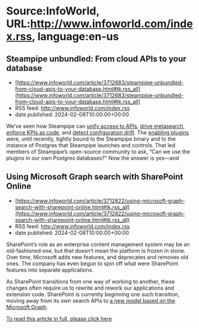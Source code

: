 # Source:InfoWorld, URL:http://www.infoworld.com/index.rss, language:en-us

## Steampipe unbundled: From cloud APIs to your database
 - [https://www.infoworld.com/article/3712683/steampipe-unbundled-from-cloud-apis-to-your-database.html#tk.rss_all](https://www.infoworld.com/article/3712683/steampipe-unbundled-from-cloud-apis-to-your-database.html#tk.rss_all)
 - RSS feed: http://www.infoworld.com/index.rss
 - date published: 2024-02-08T10:00:00+00:00

<article>
	<section class="page">
<p>We’ve seen how Steampipe can <a href="https://www.infoworld.com/article/3648648/how-sql-can-unify-access-to-apis.html">unify access to APIs</a>, <a href="https://www.infoworld.com/article/3663031/tired-of-searching-slack-github-and-google-drive-separately-do-it-all-at-once-in-sql.html">drive metasearch</a>, <a href="https://www.infoworld.com/article/3683208/how-steampipe-enables-kpis-as-code.html">enforce KPIs as code</a>, and <a href="https://www.infoworld.com/article/3659794/do-your-aws-deployments-match-your-terraform-definitions-use-sql-to-find-out.html">detect configuration drift</a>. The <a href="https://hub.steampipe.io/plugins" rel="nofollow">enabling plugins</a> were, until recently, tightly bound to the Steampipe binary and to the instance of Postgres that Steampipe launches and controls. That led members of Steampipe’s open-source community to ask, “Can we use the plugins in our own Postgres databases?” Now the answer is yes—and

## Using Microsoft Graph search with SharePoint Online
 - [https://www.infoworld.com/article/3712822/using-microsoft-graph-search-with-sharepoint-online.html#tk.rss_all](https://www.infoworld.com/article/3712822/using-microsoft-graph-search-with-sharepoint-online.html#tk.rss_all)
 - RSS feed: http://www.infoworld.com/index.rss
 - date published: 2024-02-08T10:00:00+00:00

<article>
	<section class="page">
<p>SharePoint’s role as an enterprise content management system may be an old-fashioned one, but that doesn’t mean the platform is frozen in stone. Over time, Microsoft adds new features, and deprecates and removes old ones. The company has even begun to spin off what were SharePoint features into separate applications.</p><p>As SharePoint transitions from one way of working to another, these changes often require us to rewrite and rework our applications and extension code. SharePoint is currently beginning one such transition, moving away from its own search APIs to <a href="https://devblogs.microsoft.com/microsoft365dev/transition-to-microsoft-graph-search-endpoint-for-onedrive-and-sharepoint/" rel="nofollow">a new model based on the Microsoft Graph</a>.</p><p class="jumpTag"><a href="/article/3712822/using-microsoft-graph-search-with-sharepoint-online.html#jump">To read this article in full, please click here</a></p></section></article>

